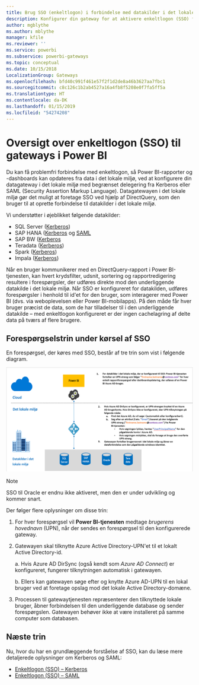 ```yaml
---
title: Brug SSO (enkeltlogon) i forbindelse med datakilder i det lokale miljø
description: Konfigurer din gateway for at aktivere enkeltlogon (SSO) fra Power BI til datakilder i det lokale miljø.
author: mgblythe
ms.author: mblythe
manager: kfile
ms.reviewer: ''
ms.service: powerbi
ms.subservice: powerbi-gateways
ms.topic: conceptual
ms.date: 10/15/2018
LocalizationGroup: Gateways
ms.openlocfilehash: bfd40c991f461e57f2f1d2de8a46b3627aa7fbc1
ms.sourcegitcommit: c8c126c1b2ab4527a16a4fb8f5208e0f7fa5ff5a
ms.translationtype: HT
ms.contentlocale: da-DK
ms.lasthandoff: 01/15/2019
ms.locfileid: "54274208"
---
```

# <a name="overview-of-single-sign-on-sso-for-gateways-in-power-bi"></a>Oversigt over enkeltlogon (SSO) til gateways i Power BI

Du kan få problemfri forbindelse med enkeltlogon, så Power BI-rapporter og -dashboards kan opdateres fra data i det lokale miljø, ved at konfigurere din datagateway i det lokale miljø med begrænset delegering fra Kerberos eller SAML (Security Assertion Markup Language). Datagatewayen i det lokale miljø gør det muligt at foretage SSO ved hjælp af DirectQuery, som den bruger til at oprette forbindelse til datakilder i det lokale miljø.

Vi understøtter i øjeblikket følgende datakilder:

* SQL Server ([Kerberos](service-gateway-sso-kerberos.md))
* SAP HANA ([Kerberos](service-gateway-sso-kerberos.md) og [SAML](service-gateway-sso-saml.md)
* SAP BW ([Kerberos](service-gateway-sso-kerberos.md)
* Teradata ([Kerberos](service-gateway-sso-kerberos.md))
* Spark ([Kerberos](service-gateway-sso-kerberos.md))
* Impala ([Kerberos](service-gateway-sso-kerberos.md))

Når en bruger kommunikerer med en DirectQuery-rapport i Power BI-tjenesten, kan hvert krydsfilter, udsnit, sortering og rapportredigering resultere i forespørgsler, der udføres direkte mod den underliggende datakilde i det lokale miljø.  Når SSO er konfigureret for datakilden, udføres forespørgsler i henhold til id'et for den bruger, som interagerer med Power BI (dvs. via weboplevelsen eller Power BI-mobilapps). På den måde får hver bruger præcist de data, som de har tilladelser til i den underliggende datakilde – med enkeltlogon konfigureret er der ingen cachelagring af delte data på tværs af flere brugere.

## <a name="query-steps-when-running-sso"></a>Forespørgselstrin under kørsel af SSO

En forespørgsel, der køres med SSO, består af tre trin som vist i følgende diagram.

![SSO-forespørgselstrin](media/service-gateway-sso-overview/sso-query-steps.png)

> [!NOTE]
> SSO til Oracle er endnu ikke aktiveret, men den er under udvikling og kommer snart.

Der følger flere oplysninger om disse trin:

1. For hver forespørgsel vil **Power BI-tjenesten** medtage *brugerens hovednavn* (UPN), når der sendes en forespørgsel til den konfigurerede gateway.

2. Gatewayen skal tilknytte Azure Active Directory-UPN'et til et lokalt Active Directory-id.

   a.  Hvis Azure AD DirSync (også kendt som *Azure AD Connect*) er konfigureret, fungerer tilknytningen automatisk i gatewayen.

   b.  Ellers kan gatewayen søge efter og knytte Azure AD-UPN til en lokal bruger ved at foretage opslag mod det lokale Active Directory-domæne.

3. Processen til gatewaytjenesten repræsenterer den tilknyttede lokale bruger, åbner forbindelsen til den underliggende database og sender forespørgslen. Gatewayen behøver ikke at være installeret på samme computer som databasen.

## <a name="next-steps"></a>Næste trin

Nu, hvor du har en grundlæggende forståelse af SSO, kan du læse mere detaljerede oplysninger om Kerberos og SAML:

* [Enkeltlogon (SSO) – Kerberos](service-gateway-sso-kerberos.md)
* [Enkeltlogon (SSO) – SAML](service-gateway-sso-saml.md)
